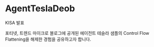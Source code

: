 # AgentTeslaDeob

KISA 발표

포티넷, 트렌드 마이크로 블로그에 공개된 에이전트 테슬라 샘플의 Control Flow Flattening을 해제한 경험을 공유하고자 합니다.
